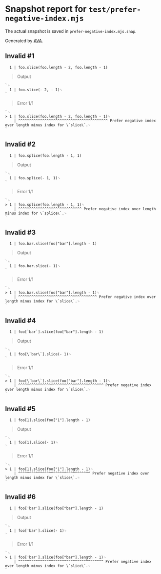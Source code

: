 # Snapshot report for `test/prefer-negative-index.mjs`

The actual snapshot is saved in `prefer-negative-index.mjs.snap`.

Generated by [AVA](https://avajs.dev).

## Invalid #1
      1 | foo.slice(foo.length - 2, foo.length - 1)

> Output

    `␊
      1 | foo.slice(- 2, - 1)␊
    `

> Error 1/1

    `␊
    > 1 | foo.slice(foo.length - 2, foo.length - 1)␊
        | ^^^^^^^^^^^^^^^^^^^^^^^^^^^^^^^^^^^^^^^^^ Prefer negative index over length minus index for \`slice\`.␊
    `

## Invalid #2
      1 | foo.splice(foo.length - 1, 1)

> Output

    `␊
      1 | foo.splice(- 1, 1)␊
    `

> Error 1/1

    `␊
    > 1 | foo.splice(foo.length - 1, 1)␊
        | ^^^^^^^^^^^^^^^^^^^^^^^^^^^^^ Prefer negative index over length minus index for \`splice\`.␊
    `

## Invalid #3
      1 | foo.bar.slice(foo["bar"].length - 1)

> Output

    `␊
      1 | foo.bar.slice(- 1)␊
    `

> Error 1/1

    `␊
    > 1 | foo.bar.slice(foo["bar"].length - 1)␊
        | ^^^^^^^^^^^^^^^^^^^^^^^^^^^^^^^^^^^^ Prefer negative index over length minus index for \`slice\`.␊
    `

## Invalid #4
      1 | foo[`bar`].slice(foo["bar"].length - 1)

> Output

    `␊
      1 | foo[\`bar\`].slice(- 1)␊
    `

> Error 1/1

    `␊
    > 1 | foo[\`bar\`].slice(foo["bar"].length - 1)␊
        | ^^^^^^^^^^^^^^^^^^^^^^^^^^^^^^^^^^^^^^^ Prefer negative index over length minus index for \`slice\`.␊
    `

## Invalid #5
      1 | foo[1].slice(foo["1"].length - 1)

> Output

    `␊
      1 | foo[1].slice(- 1)␊
    `

> Error 1/1

    `␊
    > 1 | foo[1].slice(foo["1"].length - 1)␊
        | ^^^^^^^^^^^^^^^^^^^^^^^^^^^^^^^^^ Prefer negative index over length minus index for \`slice\`.␊
    `

## Invalid #6
      1 | foo['bar'].slice(foo["bar"].length - 1)

> Output

    `␊
      1 | foo['bar'].slice(- 1)␊
    `

> Error 1/1

    `␊
    > 1 | foo['bar'].slice(foo["bar"].length - 1)␊
        | ^^^^^^^^^^^^^^^^^^^^^^^^^^^^^^^^^^^^^^^ Prefer negative index over length minus index for \`slice\`.␊
    `
